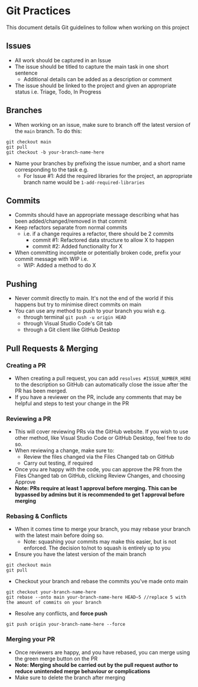 # Git Practices

This document details Git guidelines to follow when working on this project

## Issues

- All work should be captured in an Issue
- The issue should be titled to capture the main task in one short sentence
  - Additional details can be added as a description or comment
- The issue should be linked to the project and given an appropriate status i.e. Triage, Todo, In Progress

## Branches

- When working on an issue, make sure to branch off the latest version of the `main` branch. To do this:

```
git checkout main
git pull
git checkout -b your-branch-name-here
```

- Name your branches by prefixing  the issue number, and a short name corresponding to the task e.g.
  - For Issue #1: Add the required libraries for the project, an appropriate branch name would be `1-add-required-libraries`

## Commits

- Commits should have an appropriate message describing what has been added/changed/removed in that commit
- Keep refactors separate from normal commits
  - i.e. if a change requires a refactor, there should be 2 commits
    - commit #1: Refactored data structure to allow X to happen
    - commit #2: Added functionality for X
- When committing incomplete or potentially broken code, prefix your commit message with WIP i.e.
  - WIP: Added a method to do X

## Pushing

- Never commit directly to main. It's not the end of the world if this happens but try to minimise direct commits on main
- You can use any method to push to your branch you wish e.g.
  - through terminal `git push -u origin HEAD`
  - through Visual Studio Code's Git tab
  - through a Git client like GitHub Desktop

## Pull Requests & Merging

### Creating a PR

- When creating a pull request, you can add `resolves #ISSUE_NUMBER_HERE` to the description so GitHub can automatically close the issue after the PR has been merged.
- If you have a reviewer on the PR, include any comments that may be helpful and steps to test your change in the PR

### Reviewing a PR

- This will cover reviewing PRs via the GitHub website. If you wish to use other method, like Visual Studio Code or GitHub Desktop, feel free to do so.
- When reviewing a change, make sure to:
  - Review the files changed via the Files Changed tab on GitHub
  - Carry out testing, if required
- Once you are happy with the code, you can approve the PR from the Files Changed tab on GitHub, clicking Review Changes, and choosing Approve
- **Note: PRs require at least 1 approval before merging. This can be bypassed by admins but it is recommended to get 1 approval before merging**

### Rebasing & Conflicts

- When it comes time to merge your branch, you may rebase your branch with the latest main before doing so.
  - Note: squashing your commits may make this easier, but is not enforced. The decision to/not to squash is entirely up to you
- Ensure you have the latest version of the main branch

```
git checkout main
git pull
```

- Checkout your branch and rebase the commits you've made onto main

```
git checkout your-branch-name-here
git rebase --onto main your-branch-name-here HEAD~5 //replace 5 with the amount of commits on your branch
```

- Resolve any conflicts, and **force push**

```
git push origin your-branch-name-here --force
```

### Merging your PR

- Once reviewers are happy, and you have rebased, you can merge using the green merge button on the PR
- **Note: Merging should be carried out by the pull request author to reduce unintended merge behaviour or complications**
- Make sure to delete the branch after merging
